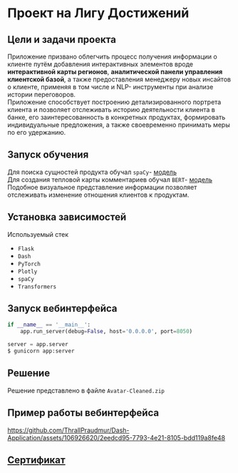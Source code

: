 # Проект на Лигу Достижений
## Цели и задачи проекта
Приложение призвано облегчить процесс получения информации о клиенте путём добавления интерактивных элементов вроде **интерактивной карты регионов**, **аналитической панели управления клиентской базой**, а также предоставления менеджеру новых инсайтов о клиенте, применяя в том числе и NLP- инструменты при анализе истории переговоров. <br>
Приложение способствует построению детализированного портрета клиента и позволяет отслеживать историю деятельности клиента в банке, его заинтересованность в конкретных продуктах, формировать индивидуальные предложения, а также своевременно принимать меры по его удержанию.
## Запуск обучения
Для поиска сущностей продукта обучал `spaCy`- [модель](https://spacy.io/api/entityrecognizer) <br>
Для создания тепловой карты комментариев обучал `BERT`- [модель](https://github.com/ThrallPraudmur/Transformers/blob/main/BERT-fine-tuning.ipynb) <br>
Подобное визуальное представление информации позволяет отслеживать изменение отношения клиентов к продуктам.
## Установка зависимостей
Используемый стек
* `Flask`
* `Dash`
* `PyTorch`
* `Plotly`
* `spaCy`
* `Transformers`
## Запуск вебинтерфейса

```python
if __name__ == '__main__':
    app.run_server(debug=False, host='0.0.0.0', port=8050)
```

```python
server = app.server
$ gunicorn app:server
```
## Решение
Решение представлено в файле `Avatar-Cleaned.zip`
## Пример работы вебинтерфейса
https://github.com/ThrallPraudmur/Dash-Application/assets/106926620/2eedcd95-7793-4e21-8105-bdd119a8fe48
## [Сертификат](https://github.com/ThrallPraudmur/Dash-Application/blob/main/%D0%9B%D0%B8%D0%B3%D0%B0_%D0%A1%D0%B5%D1%80%D1%82%D0%B8%D1%84%D0%B8%D0%BA%D0%B0%D1%82.jpg)
